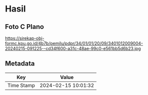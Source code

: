 # Hasil

## Foto C Plano

https://sirekap-obj-formc.kpu.go.id/4b7b/pemilu/pdpr/34/01/01/20/09/3401012009004-20240215-091225--cd34f600-a31c-48ae-99c0-e561bb5d6b23.jpg


## Metadata

| Key        | Value               |
| ---------- | ------------------- |
| Time Stamp | 2024-02-15 10:01:32 |




